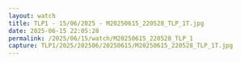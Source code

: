 ```yaml
---
layout: watch
title: TLP1 - 15/06/2025 - M20250615_220528_TLP_1T.jpg
date: 2025-06-15 22:05:28
permalink: /2025/06/15/watch/M20250615_220528_TLP_1
capture: TLP1/2025/202506/20250615/M20250615_220528_TLP_1T.jpg
---
```

